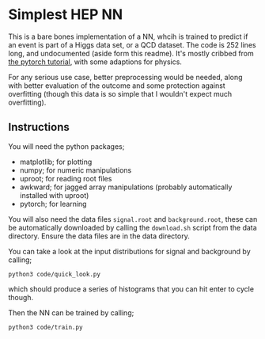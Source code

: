 # Simplest HEP NN

This is a bare bones implementation of a NN, whcih is trained to predict if an event is part of
a Higgs data set, or a QCD dataset.
The code is 252 lines long, and undocumented (aside form this readme).
It's mostly cribbed from [the pytorch tutorial](https://pytorch.org/tutorials/beginner/basics/quickstart_tutorial.html),
with some adaptions for physics.

For any serious use case, better preprocessing would be needed,
along with better evaluation of the outcome and some
protection against overfitting (though this data is so simple
that I wouldn't expect much overfitting).

## Instructions

You will need the python packages;

 - matplotlib; for plotting
 - numpy; for numeric manipulations
 - uproot; for reading root files
 - awkward; for jagged array manipulations (probably automatically installed with uproot)
 - pytorch; for learning

You will also need the data files `signal.root` and `background.root`,
these can be automatically downloaded by calling the `download.sh` script
from the data directory.
Ensure the data files are in the data directory.

You can take a look at the input distributions for signal and background by calling;
```
python3 code/quick_look.py
```
which should produce a series of histograms that you can hit enter to cycle though.

Then the NN can be trained by calling;
```
python3 code/train.py
```
